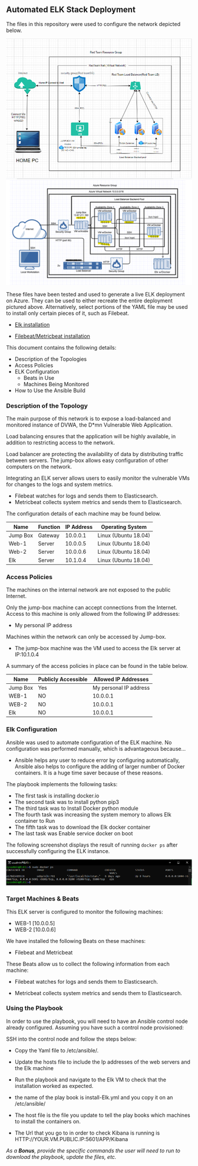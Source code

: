 ## Automated ELK Stack Deployment

The files in this repository were used to configure the network depicted below.

![](Diagrams/Network-Diagram.png)
![](Diagrams/Complete-Diagram.png)

These files have been tested and used to generate a live ELK deployment on Azure. They can be used to either recreate the entire deployment pictured above. Alternatively, select portions of the YAML file may be used to install only certain pieces of it, such as Filebeat.

  - [Elk installation]( https://github.com/Nikkighadimi/ELK--project/blob/main/ansible/install-Elk.yml.txt#L1)
  
  - [Filebeat/Metricbeat installation]( https://github.com/Nikkighadimi/ELK--project/blob/main/ansible/Filebeat-Metricbeat.yml.txt )

This document contains the following details:
- Description of the Topologies
- Access Policies
- ELK Configuration
  - Beats in Use
  - Machines Being Monitored
- How to Use the Ansible Build


### Description of the Topology

The main purpose of this network is to expose a load-balanced and monitored instance of DVWA, the D*mn Vulnerable Web Application.

Load balancing ensures that the application will be highly available, in addition to restricting access to the network.

Load balancer are protecting the availability of data by distributing traffic between servers. The jump-box allows easy configuration of other computers on the network. 

Integrating an ELK server allows users to easily monitor the vulnerable VMs for changes to the logs and system metrics.
- Filebeat watches for logs and sends them to Elasticsearch.
- Metricbeat collects system metrics and sends them to Elasticsearch.

The configuration details of each machine may be found below.

| Name     | Function | IP Address | Operating System     |
|----------|----------|------------|----------------------|
| Jump Box | Gateway  | 10.0.0.1   | Linux (Ubuntu 18.04) |
| Web-1    | Server   | 10.0.0.5   | Linux (Ubuntu 18.04) |
| Web-2    | Server   | 10.0.0.6   | Linux (Ubuntu 18.04) |
| Elk      | Server   | 10.1.0.4   | Linux (Ubuntu 18.04) |

### Access Policies

The machines on the internal network are not exposed to the public Internet. 

Only the jump-box machine can accept connections from the Internet. Access to this machine is only allowed from the following IP addresses:
- My personal IP address

Machines within the network can only be accessed by Jump-box.
- The jump-box machine was the VM used to access the Elk server at IP:10.1.0.4

A summary of the access policies in place can be found in the table below.

| Name     | Publicly Accessible | Allowed IP Addresses |
|----------|---------------------|----------------------|
| Jump Box | Yes                 |My personal IP address|
| WEB-1    | NO                  |  10.0.0.1            |
| WEB-2    | NO                  |  10.0.0.1            |
| Elk      | NO                  |  10.0.0.1            |


### Elk Configuration

Ansible was used to automate configuration of the ELK machine. No configuration was performed manually, which is advantageous because...
- Ansible helps any user to reduce error by configuring automatically, Ansible also helps to configure the adding of larger number of Docker containers. It is a huge time saver because of these reasons.

The playbook implements the following tasks:
* The first task is installing docker.io 
* The second task was to install python pip3
* The third task was to Install Docker python module
* The fourth task was increasing the system memory to allows Elk container to Run
* The fifth task was to download the Elk docker container
* The last task was Enable service docker on boot


The following screenshot displays the result of running `docker ps` after successfully configuring the ELK instance.

![](images/Docker_PS.png)

### Target Machines & Beats
This ELK server is configured to monitor the following machines:
- WEB-1 [10.0.0.5]
- WEB-2 [10.0.0.6]

We have installed the following Beats on these machines:
- Filebeat and Metricbeat

These Beats allow us to collect the following information from each machine:
 
- Filebeat watches for logs and sends them to Elasticsearch.

- Metricbeat collects system metrics and sends them to Elasticsearch.

### Using the Playbook
In order to use the playbook, you will need to have an Ansible control node already configured. Assuming you have such a control node provisioned: 

SSH into the control node and follow the steps below:
- Copy the Yaml file to /etc/ansible/.
- Update the hosts file to include the Ip addresses of the web servers and the Elk machine

- Run the playbook and navigate to the Elk VM to check that the installation worked as expected.

- the name of the play book is install-Elk.yml and you copy it on an /etc/ansible/
- The host file is the file you update to tell the play books which machines to install the containers on.
- The Url that you go to in order to check Kibana is running is HTTP://YOUR.VM.PUBLIC.IP:5601/APP/Kibana 

_As a **Bonus**, provide the specific commands the user will need to run to download the playbook, update the files, etc._
